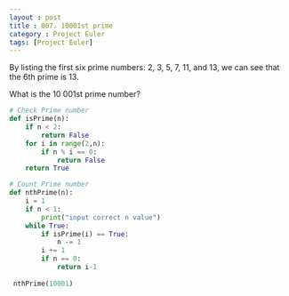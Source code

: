 ```yaml
---
layout : post
title : 007. 10001st prime
category : Project Euler
tags: [Project Euler]
---
```


By listing the first six prime numbers: 2, 3, 5, 7, 11, and 13, we can see that the 6th prime is 13.

What is the 10 001st prime number?



```python
# Check Prime number
def isPrime(n):
    if n < 2:
        return False
    for i in range(2,n):
        if n % i == 0:
            return False
    return True

# Count Prime number
def nthPrime(n):
    i = 1
    if n < 1:
        print("input correct n value")
    while True:
        if isPrime(i) == True:
            n -= 1
        i += 1
        if n == 0:
            return i-1
        
 nthPrime(10001)
```

